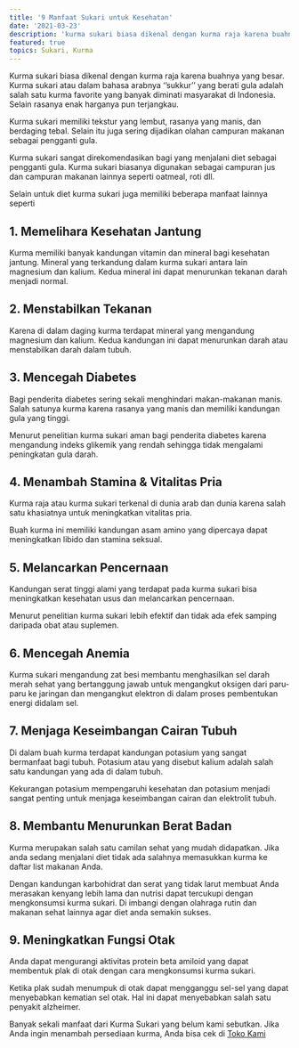 ```yaml
---
title: '9 Manfaat Sukari untuk Kesehatan'
date: '2021-03-23'
description: 'kurma sukari biasa dikenal dengan kurma raja karena buahnya yang besar. kurma sukari atau dalam bahasa arabnya ‘’sukkur’’ yang berati gula adalah salah satu kurma favorite yang banyak diminati masyarakat di indonesia. selain rasanya enak harganya pun terjangkau..'
featured: true
topics: Sukari, Kurma
---
```


Kurma sukari biasa dikenal dengan kurma raja karena buahnya yang besar. Kurma sukari atau dalam bahasa arabnya ‘’sukkur’’ yang berati gula adalah salah satu kurma favorite yang banyak diminati masyarakat di Indonesia. Selain rasanya enak harganya pun terjangkau.

Kurma sukari memiliki tekstur yang lembut, rasanya yang manis, dan berdaging tebal. Selain itu juga sering dijadikan olahan campuran makanan sebagai pengganti gula.

Kurma sukari sangat direkomendasikan bagi yang menjalani diet sebagai pengganti gula. Kurma sukari biasanya digunakan sebagai campuran jus dan campuran makanan lainnya seperti oatmeal, roti dll.

Selain untuk diet kurma sukari juga memiliki beberapa manfaat lainnya seperti

## 1. Memelihara Kesehatan Jantung

Kurma memiliki banyak kandungan vitamin dan mineral bagi kesehatan jantung. Mineral yang terkandung dalam kurma sukari antara lain magnesium dan kalium. Kedua mineral ini dapat menurunkan tekanan darah menjadi normal.

## 2. Menstabilkan Tekanan

Karena di dalam daging kurma terdapat mineral yang mengandung magnesium dan kalium. Kedua kandungan ini dapat menurunkan darah atau menstabilkan darah dalam tubuh.

## 3. Mencegah Diabetes

Bagi penderita diabetes sering sekali menghindari makan-makanan manis. Salah satunya kurma karena rasanya yang manis dan memiliki kandungan gula yang tinggi.

Menurut penelitian kurma sukari aman bagi penderita diabetes karena mengandung indeks glikemik yang rendah sehingga tidak mengalami peningkatan gula darah.

## 4. Menambah Stamina & Vitalitas Pria

Kurma raja atau kurma sukari terkenal di dunia arab dan dunia karena salah satu khasiatnya untuk meningkatkan vitalitas pria.

Buah kurma ini memiliki kandungan asam amino yang dipercaya dapat meningkatkan libido dan stamina seksual.

## 5. Melancarkan Pencernaan

Kandungan serat tinggi alami yang terdapat pada kurma sukari bisa meningkatkan kesehatan usus dan melancarkan pencernaan.

Menurut penelitian kurma sukari lebih efektif dan tidak ada efek samping daripada obat atau suplemen.

## 6. Mencegah Anemia

Kurma sukari mengandung zat besi membantu menghasilkan sel darah merah sehat yang bertanggung jawab untuk mengangkut oksigen dari paru-paru ke jaringan dan mengangkut elektron di dalam proses pembentukan energi didalam sel.

## 7. Menjaga Keseimbangan Cairan Tubuh

Di dalam buah kurma terdapat kandungan potasium yang sangat bermanfaat bagi tubuh. Potasium atau yang disebut kalium adalah salah satu kandungan yang ada di dalam tubuh.

Kekurangan potasium mempengaruhi kesehatan dan potasium menjadi sangat penting untuk menjaga keseimbangan cairan dan elektrolit tubuh.

## 8. Membantu Menurunkan Berat Badan

Kurma merupakan salah satu camilan sehat yang mudah didapatkan. Jika anda sedang menjalani diet tidak ada salahnya memasukkan kurma ke daftar list makanan Anda.

Dengan kandungan karbohidrat dan serat yang tidak larut membuat Anda merasakan kenyang lebih lama dan nutrisi dapat tercukupi dengan mengkonsumsi kurma sukari. Di imbangi dengan olahraga rutin dan makanan sehat lainnya agar diet anda semakin sukses.

## 9. Meningkatkan Fungsi Otak

Anda dapat mengurangi aktivitas protein beta amiloid yang dapat membentuk plak di otak dengan cara mengkonsumsi kurma sukari.

Ketika plak sudah menumpuk di otak dapat mengganggu sel-sel yang dapat menyebabkan kematian sel otak. Hal ini dapat menyebabkan salah satu penyakit alzheimer.

Banyak sekali manfaat dari Kurma Sukari yang belum kami sebutkan. Jika Anda ingin menambah persediaan kurma, Anda bisa cek di [Toko Kami](https://toko.sarikurma.id/)
